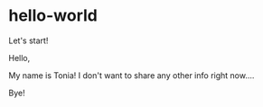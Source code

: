 # hello-world
Let's start!

Hello,

My name is Tonia! I don't want to share any other info right now....

Bye!
